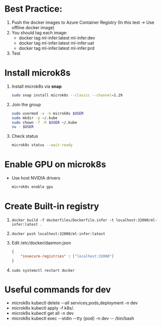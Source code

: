 # Best Practice:
1. Push the docker images to Azure Container Registry (In this test -> Use offline docker image)
2. You should tag each image:
    - docker tag ml-infer:latest ml-infer:dev
    - docker tag ml-infer:latest ml-infer:uat
    - docker tag ml-infer:latest ml-infer:prd
3. Test

# Install microk8s
1. Install microk8s via **snap**
    
    ```bash 
    sudo snap install microk8s --classic --channel=1.29
    ```
2. Join the group
    
    ```bash
    sudo usermod -a -G microk8s $USER
    sudo mkdir -p ~/.kube
    sudo chown -f -R $USER ~/.kube
    su - $USER
    ```
3. Check status
    
    ```bash
    microk8s status --wait-ready
    ```
# Enable GPU on microk8s
- Use host NVIDIA drivers
    
    ```bash
    microk8s enable gpu
    ```

# Create Built-in registry
1. `docker build -f dockerfiles/Dockerfile.infer -t localhost:32000/ml-infer:latest .`
2. `docker push localhost:32000/ml-infer:latest`
3. Edit /etc/docker/daemon.json
    
    ```json
    {
        "insecure-registries" : ["localhost:32000"]
    }
    ```
4. `sudo systemctl restart docker`

# Useful commands for dev
- microk8s kubectl delete --all services,pods,deployment -n dev
- microk8s kubectl apply -f k8s/.
- microk8s kubectl get all -n dev
- microk8s kubectl exec --stdin --tty {pod} -n dev -- /bin/bash
